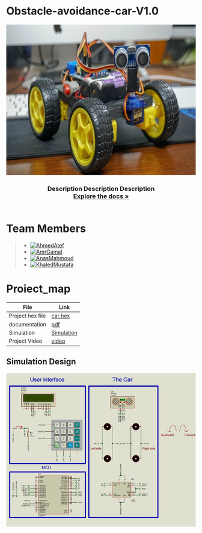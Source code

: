 # Obstacle-avoidance-car-V1.0
  <div align="center">
  <a href="">
    <img src="https://github.com/ahmedatef1496/Obstacle-avoidance-car-V1.0/blob/main/documentation/car.jpg" alt="Logo" width="800" height="400">
  </a>
<h3 align="Obstacle-avoidance-car</h3>
  <p align="center">
   Description Description Description
    <br />
    <a href="https://github.com/ahmedatef1496/Obstacle-avoidance-car-V1.0/blob/main/documentation/Obstacle%20Avoidance%20Robot%20V1.0%20Design%20-%20team2.pdf"><strong>Explore the docs »</strong></a>
    <br />
    <br />
  </p>
  </div>
  
  
  
# Team Members
>  - [![AhmedAtef   ](https://img.shields.io/static/v1?label=&message=AhmedAtef&color=000605&logo=github&logoColor=FFFFFF&labelColor=000605)](https://github.com/ahmedatef1496)
>  - [![AmrGamal    ](https://img.shields.io/static/v1?label=&message=AmrGamal&color=000605&logo=github&logoColor=FFFFFF&labelColor=000605)](https://github.com/AmrElAbd09)
>  - [![AnasMahmoud  ](https://img.shields.io/static/v1?label=&message=AnasMahmoud&color=000605&logo=github&logoColor=FFFFFF&labelColor=000605)](https://github.com/AnasMahmoud99)
>  - [![KhaledMustafa](https://img.shields.io/static/v1?label=&message=KhaledMustafa&color=000605&logo=github&logoColor=FFFFFF&labelColor=000605)](https://github.com/khaledmust)
   
 # Proiect_map
| File                  | Link                                                                           
| --------------------- | ------------------------------------------------------------------------------ |
| Project hex file             | [car.hex](https://github.com/ahmedatef1496/Obstacle-avoidance-car-V1.0/blob/main/project/Obstacle-avoidance-car/Obstacle-avoidance-car/Debug/Obstacle-avoidance-car.hex)  |                                       
| documentation               | [pdf](https://github.com/ahmedatef1496/Obstacle-avoidance-car-V1.0/blob/main/documentation/Obstacle%20Avoidance%20Robot%20V1.0%20Design%20-%20team2.pdf) |                                          | 
| Simulation            | [Simulation](https://github.com/ahmedatef1496/Obstacle-avoidance-car-V1.0/tree/main/simulation) |
| Project Video                 | [video]()|



## Simulation Design
![SimulationDesign](https://github.com/ahmedatef1496/Obstacle-avoidance-car-V1.0/blob/main/documentation/sim.jpeg)
